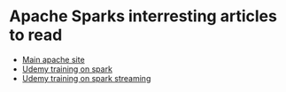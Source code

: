 # Apache Sparks interresting articles to read

* [Main apache site]()
* [Udemy training on spark]()
* [Udemy training on spark streaming](https://www.udemy.com/course/taming-big-data-with-spark-streaming-hands-on)